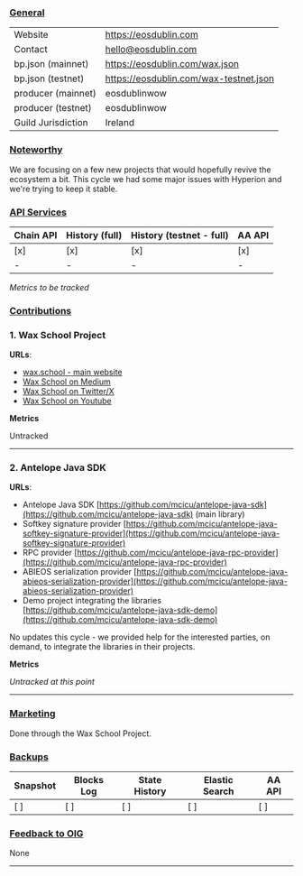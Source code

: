 ### <ins>General</ins>

|  |  |
| --- | --- |
| Website | https://eosdublin.com |
| Contact | hello@eosdublin.com |
| bp.json (mainnet) | https://eosdublin.com/wax.json |
| bp.json (testnet) | https://eosdublin.com/wax-testnet.json |
| producer (mainnet) | eosdublinwow |
| producer (testnet) | eosdublinwow |
| Guild Jurisdiction | Ireland |

### <ins>Noteworthy</ins>
We are focusing on a few new projects that would hopefully revive the ecosystem a bit. This cycle we had some major issues with Hyperion and we're trying to keep it stable.

### <ins>API Services</ins>

| Chain API | History (full) | History (testnet - full) | AA API |
|---|---|---|---|
| [x] | [x] | [x] | [x] |
| - | - | - | - |

*Metrics to be tracked*

### <ins>Contributions</ins>

### 1. Wax School Project 
**URLs**:
- [wax.school - main website](https://wax.school)
- [Wax School on Medium](https://medium.com/@waxblockchain)
- [Wax School on Twitter/X](https://twitter.com/waxschool_)
- [Wax School on Youtube](https://www.youtube.com/channel/UCwV0PjHGLr3jzwkHTLxwlpg)

**Metrics**

Untracked

---
### 2. Antelope Java SDK

**URLs**:
- Antelope Java SDK [https://github.com/mcicu/antelope-java-sdk](https://github.com/mcicu/antelope-java-sdk) (main library)
- Softkey signature provider [https://github.com/mcicu/antelope-java-softkey-signature-provider](https://github.com/mcicu/antelope-java-softkey-signature-provider) 
- RPC provider [https://github.com/mcicu/antelope-java-rpc-provider](https://github.com/mcicu/antelope-java-rpc-provider)
- ABIEOS serialization provider [https://github.com/mcicu/antelope-java-abieos-serialization-provider](https://github.com/mcicu/antelope-java-abieos-serialization-provider)
- Demo project integrating the libraries
[https://github.com/mcicu/antelope-java-sdk-demo](https://github.com/mcicu/antelope-java-sdk-demo)

No updates this cycle - we provided help for the interested parties, on demand, to integrate the libraries in their projects.

**Metrics**

*Untracked at this point*

---

### <ins>Marketing</ins>
Done through the Wax School Project.

### <ins>Backups </ins>

| Snapshot | Blocks Log | State History | Elastic Search | AA API |
|--------|--------|--------|--------|--------|
| [ ] | [ ] | [ ] | [ ] | [ ] |


### <ins>Feedback to OIG</ins>
None

----

